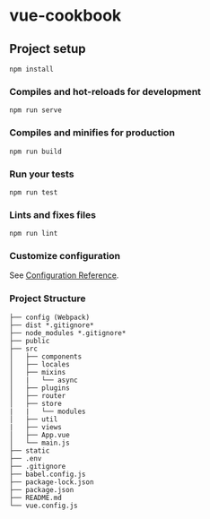 # vue-cookbook

## Project setup
```
npm install
```

### Compiles and hot-reloads for development
```
npm run serve
```

### Compiles and minifies for production
```
npm run build
```

### Run your tests
```
npm run test
```

### Lints and fixes files
```
npm run lint
```

### Customize configuration
See [Configuration Reference](https://cli.vuejs.org/config/).

### Project Structure
```
├── config (Webpack)
├── dist *.gitignore*
├── node_modules *.gitignore*
├── public
├── src
│   ├── components
│   ├── locales
│   ├── mixins
│   |   └── async
│   ├── plugins
│   ├── router
│   ├── store
|   |   └── modules
│   ├── util
|   ├── views
│   ├── App.vue
│   └── main.js
├── static
├── .env
├── .gitignore
├── babel.config.js
├── package-lock.json
├── package.json
├── README.md
└── vue.config.js
```
